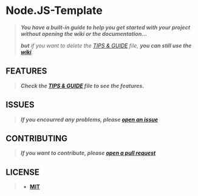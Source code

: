 # Node.JS-Template

> **_You have a built-in guide to help you get started with your project without opening the wiki or the documentation..._**
>
> _**but** if you want to delete the [TIPS & GUIDE](./TIPS%20%26%20GUIDE.md) file, **you can still use the [wiki](https://github.com/HackingSgravato/Node.JS-Template/wiki)**._

## FEATURES

> **_Check the [TIPS & GUIDE](./TIPS%20&%20GUIDE.md) file to see the features._**

## ISSUES

> **_If you encourred any problems, please [open an issue](https://github.com/HackingSgravato/Node.JS-Template/issues/new)_**

## CONTRIBUTING

> **_If you want to contribute, please [open a pull request](https://github.com/HackingSgravato/Node.JS-Template/pulls)_**

## LICENSE

> - **[MIT](./LICENSE)**